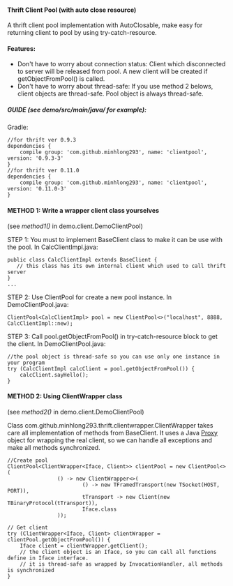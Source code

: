 #### Thrift Client Pool (with auto close resource)

A thrift client pool implementation with AutoClosable, make easy for returning client to pool by using try-catch-resource.
#### Features:

- Don't have to worry about connection status: Client which disconnected to server will be released from pool. A new client will be created if getObjectFromPool() is called.
- Don't have to worry about thread-safe: If you use method 2 belows, client objects are thread-safe. Pool object is always thread-safe.    

##### GUIDE (see demo/src/main/java/ for example):
Gradle:
```
//for thrift ver 0.9.3
dependencies {
    compile group: 'com.github.minhlong293', name: 'clientpool', version: '0.9.3-3'
}
//for thrift ver 0.11.0
dependencies {
    compile group: 'com.github.minhlong293', name: 'clientpool', version: '0.11.0-3'
}
```
#### METHOD 1: Write a wrapper client class yourselves
(see _method1()_ in demo.client.DemoClientPool)

STEP 1: You must to implement BaseClient class to make it can be use with the pool.
In CalcClientImpl.java:
```
public class CalcClientImpl extends BaseClient {
   // this class has its own internal client which used to call thrift server  
}
...
```
STEP 2: Use ClientPool<T> for create a new pool instance.
In DemoClientPool.java:
```
ClientPool<CalcClientImpl> pool = new ClientPool<>("localhost", 8888, CalcClientImpl::new);
```
STEP 3: Call pool.getObjectFromPool() in try-catch-resource block to get the client.
In DemoClientPool.java:
```
//the pool object is thread-safe so you can use only one instance in your program  
try (CalcClientImpl calcClient = pool.getObjectFromPool()) {
    calcClient.sayHello();
}
```

#### METHOD 2: Using ClientWrapper class
(see _method2()_ in demo.client.DemoClientPool)

Class com.github.minhlong293.thrift.clientwrapper.ClientWrapper takes care all implementation of methods from BaseClient. It uses a Java 
[Proxy](https://docs.oracle.com/javase/8/docs/api/java/lang/reflect/Proxy.html) object for wrapping the real client, so we can handle all exceptions and
 make all methods synchronized.
 
```
//Create pool
ClientPool<ClientWrapper<Iface, Client>> clientPool = new ClientPool<>(
                () -> new ClientWrapper<>(
                        () -> new TFramedTransport(new TSocket(HOST, PORT)),
                        tTransport -> new Client(new TBinaryProtocol(tTransport)),
                        Iface.class
                ));
                
// Get client
try (ClientWrapper<Iface, Client> clientWrapper = clientPool.getObjectFromPool()) {
    Iface client = clientWrapper.getClient();
    // the client object is an Iface, so you can call all functions define in Iface interface.
    // it is thread-safe as wrapped by InvocationHandler, all methods is synchronized
}  
```